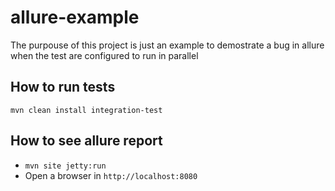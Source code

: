 # allure-example
The purpouse of this project is just an example to demostrate a bug in allure when the test are configured to run in parallel



## How to run tests
``mvn clean install integration-test``


## How to see allure report

- ``mvn site jetty:run``
- Open a browser in ``http://localhost:8080``


